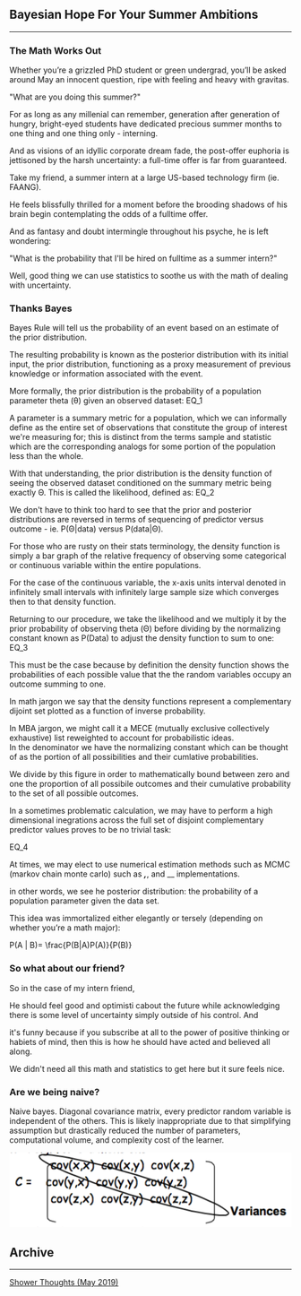 ## Bayesian Hope For Your Summer Ambitions

---

### The Math Works Out

Whether you’re a grizzled PhD student or green undergrad, you’ll be asked around May an innocent question, ripe with feeling and heavy with gravitas.

"What are you doing this summer?"

For as long as any millenial can remember, generation after generation of hungry, bright-eyed students have dedicated precious summer months to one thing and one thing only - interning. 

And as visions of an idyllic corporate dream fade, the post-offer euphoria is jettisoned by the harsh uncertainty: a full-time offer is far from guaranteed. 

Take my friend, a summer intern at a large US-based technology firm (ie. FAANG).

He feels blissfully thrilled for a moment before the brooding shadows of his brain begin contemplating the odds of a fulltime offer.

And as fantasy and doubt intermingle throughout his psyche, he is left wondering: 

"What is the probability that I'll be hired on fulltime as a summer intern?"

Well, good thing we can use statistics to soothe us with the math of dealing with uncertainty. 

### Thanks Bayes

Bayes Rule will tell us the probability of an event based on an estimate of the prior distribution.

The resulting probability is known as the posterior distribution with its initial input, the prior distribution, functioning as a proxy measurement of previous knowledge or information associated with the event. 

More formally, the prior distribution is the probability of a population parameter theta (θ) given an observed dataset:
EQ_1

A parameter is a summary metric for a population, which we can informally define as the entire set of observations that constitute the group of interest we're measuring for; this is distinct from the terms sample and statistic which are the corresponding analogs for some portion of the population less than the whole.

With that understanding, the prior distribution is the density function of seeing the observed dataset conditioned on the  summary metric being exactly Θ. This is called the likelihood, defined as:
EQ_2

We don't have to think too hard to see that the prior and posterior distributions are reversed in terms of sequencing of predictor versus outcome - ie. P(Θ|data) versus P(data|Θ).

For those who are rusty on their stats terminology, the density function is simply a bar graph of the relative frequency of observing some categorical or continuous variable within the entire populations. 

For the case of the continuous variable, the x-axis units interval denoted in infinitely small intervals with infinitely large sample size which converges then to that density function. 

Returning to our procedure, we take the likelihood and we multiply it by the prior probability of observing theta (Θ) before dividing by the normalizing constant known as P(Data) to adjust the density function to sum to one:
EQ_3 

This must be the case because by definition the density function shows the probabilities of each possible value that the the random variables occupy an outcome summing to one. 

In math jargon we say that the density functions represent a complementary dijoint set plotted as a function of inverse probability.

In MBA jargon, we might call it a MECE (mutually exclusive collectively exhaustive) list reweighted to account for probabilistic ideas.  
In the denominator we have the normalizing constant which can be thought of as the portion of all possibilities and their cumlative probabilities. 

We divide by this figure in order to mathematically bound between zero and one the proportion of all possibile outcomes and their cumulative probability to the set of all possible outcomes. 

In a sometimes problematic calculation, we may have to perform a high dimensional inegrations across the full set of disjoint complementary predictor values proves to be no trivial task:

EQ_4

At times, we may elect to use numerical estimation methods such as MCMC (markov chain monte carlo) such as  ___,___, and __ implementations.  



in other words, we see he posterior distribution: the probability of a population parameter given the data set.

This idea was immortalized either elegantly or tersely (depending on whether you’re a math major):

P(A | B)= \frac{P(B|A)P(A)}{P(B)}

### So what about our friend?

So in the case of my intern friend, 




He should feel good and optimisti cabout the future while acknowledging there is some level of uncertainty simply outside of his control. And

 it's funny because if you subscribe at all to the power of positive thinking or habiets of mind, then this is how he should have acted and believed all along. 

We didn't need all this math and statistics to get here but it sure feels nice.

### Are we being naive?

Naive bayes. Diagonal covariance matrix, every predictor random variable is independent of the others. This is likely inappropriate due to that simplifying assumption but drastically reduced the number of parameters, computational volume, and complexity cost of the learner.

<img src="images/covariance_matrix.png?raw=true"/>



## Archive

---

[Shower Thoughts (May 2019)](/sample_page)
